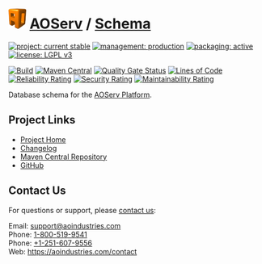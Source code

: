# [<img src="ao-logo.png" alt="AO Logo" width="35" height="40">](https://github.com/ao-apps) [AOServ](https://aoindustries.com/aoserv/) / [Schema](https://github.com/ao-apps/aoserv-schema)

[![project: current stable](https://aoindustries.com/ao-badges/project-current-stable.svg)](https://aoindustries.com/life-cycle#project-current-stable)
[![management: production](https://aoindustries.com/ao-badges/management-production.svg)](https://aoindustries.com/life-cycle#management-production)
[![packaging: active](https://aoindustries.com/ao-badges/packaging-active.svg)](https://aoindustries.com/life-cycle#packaging-active)  
[![license: LGPL v3](https://aoindustries.com/ao-badges/license-lgpl-3.0.svg)](https://www.gnu.org/licenses/lgpl-3.0)

[![Build](https://github.com/ao-apps/aoserv-schema/workflows/Build/badge.svg?branch=master)](https://github.com/ao-apps/aoserv-schema/actions?query=workflow%3ABuild)
[![Maven Central](https://maven-badges.herokuapp.com/maven-central/com.aoindustries/aoserv-schema/badge.svg)](https://maven-badges.herokuapp.com/maven-central/com.aoindustries/aoserv-schema)
[![Quality Gate Status](https://sonarcloud.io/api/project_badges/measure?branch=master&project=com.aoapps.platform%3Aaoapps-schema&metric=alert_status)](https://sonarcloud.io/dashboard?branch=master&id=com.aoapps.platform%3Aaoapps-schema)
[![Lines of Code](https://sonarcloud.io/api/project_badges/measure?branch=master&project=com.aoapps.platform%3Aaoapps-schema&metric=ncloc)](https://sonarcloud.io/component_measures?branch=master&id=com.aoapps.platform%3Aaoapps-schema&metric=ncloc)  
[![Reliability Rating](https://sonarcloud.io/api/project_badges/measure?branch=master&project=com.aoapps.platform%3Aaoapps-schema&metric=reliability_rating)](https://sonarcloud.io/component_measures?branch=master&id=com.aoapps.platform%3Aaoapps-schema&metric=Reliability)
[![Security Rating](https://sonarcloud.io/api/project_badges/measure?branch=master&project=com.aoapps.platform%3Aaoapps-schema&metric=security_rating)](https://sonarcloud.io/component_measures?branch=master&id=com.aoapps.platform%3Aaoapps-schema&metric=Security)
[![Maintainability Rating](https://sonarcloud.io/api/project_badges/measure?branch=master&project=com.aoapps.platform%3Aaoapps-schema&metric=sqale_rating)](https://sonarcloud.io/component_measures?branch=master&id=com.aoapps.platform%3Aaoapps-schema&metric=Maintainability)

Database schema for the [AOServ Platform](https://aoindustries.com/aoserv/).

## Project Links
* [Project Home](https://aoindustries.com/aoserv/schema/)
* [Changelog](https://aoindustries.com/aoserv/schema/changelog)
* [Maven Central Repository](https://central.sonatype.com/artifact/com.aoindustries/aoserv-schema)
* [GitHub](https://github.com/ao-apps/aoserv-schema)

## Contact Us
For questions or support, please [contact us](https://aoindustries.com/contact):

Email: [support@aoindustries.com](mailto:support@aoindustries.com)  
Phone: [1-800-519-9541](tel:1-800-519-9541)  
Phone: [+1-251-607-9556](tel:+1-251-607-9556)  
Web: https://aoindustries.com/contact
